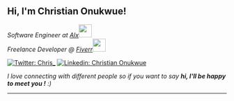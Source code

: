 <h2> Hi, I'm Christian Onukwue! </h2>
<p><em>Software Engineer at <a href="https://www.alxafrica.com/">Alx</a><img src="https://media.giphy.com/media/fYSnHlufseco8Fh93Z/giphy.gif" width="30"></br>Freelance Developer @ <a href="https://www.fiverr.com/share/ypRrrb">Fiverr</a><img src="https://media.giphy.com/media/WUlplcMpOCEmTGBtBW/giphy.gif" width="30"> 
</em></p>

[![Twitter: Chris_](https://img.shields.io/twitter/follow/Chris4onu?style=social)](https://twitter.com/Chris4onu)
[![Linkedin: Christian Onukwue](https://img.shields.io/badge/-Christian%20Onukwue-blue?style=flat-square&logo=Linkedin&logoColor=white&link=https://www.linkedin.com/in/christian-onukwue-562084103/)](https://www.linkedin.com/in/christian-onukwue-562084103/)



<em> I love connecting with different people</b> so if you want to say <b>hi, I'll be happy to meet you !</b> :)</em>

---
